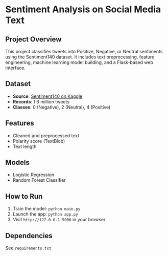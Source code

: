 # Sentiment Analysis on Social Media Text

## Project Overview
This project classifies tweets into Positive, Negative, or Neutral sentiments using the Sentiment140 dataset. It includes text preprocessing, feature engineering, machine learning model building, and a Flask-based web interface.

## Dataset
- **Source**: [Sentiment140 on Kaggle](https://www.kaggle.com/datasets/jonathanoheix/sentiment140)
- **Records**: 1.6 million tweets
- **Classes**: 0 (Negative), 2 (Neutral), 4 (Positive)

## Features
- Cleaned and preprocessed text
- Polarity score (TextBlob)
- Text length

## Models
- Logistic Regression
- Random Forest Classifier

## How to Run
1. Train the model: `python main.py`
2. Launch the app: `python app.py`
3. Visit `http://127.0.0.1:5000` in your browser

## Dependencies
See `requirements.txt`
